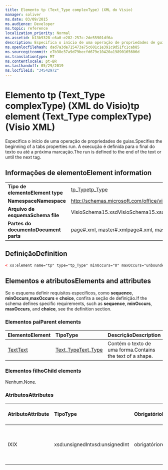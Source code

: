 ```yaml
---
title: Elemento tp (Text_Type complexType) (XML do Visio)
manager: soliver
ms.date: 03/09/2015
ms.audience: Developer
ms.topic: reference
localization_priority: Normal
ms.assetid: b13b9328-c6a0-e282-257c-2de55901df6a
description: Especifica o início de uma operação de propriedades de guias. A execução é definida para o final do texto ou até a próxima marcação.
ms.openlocfilehash: dad7a3de715473a75c601c1e391c9d51fc1cab85
ms.sourcegitcommit: e7b38e37a9d79becfd679e10420a19890165606d
ms.translationtype: MT
ms.contentlocale: pt-BR
ms.lasthandoff: 05/29/2019
ms.locfileid: "34542972"
---
```

# <a name="tp-element-text_type-complextype-visio-xml"></a><span data-ttu-id="e7aca-104">Elemento tp (Text_Type complexType) (XML do Visio)</span><span class="sxs-lookup"><span data-stu-id="e7aca-104">tp element (Text_Type complexType) (Visio XML)</span></span>

<span data-ttu-id="e7aca-105">Especifica o início de uma operação de propriedades de guias.</span><span class="sxs-lookup"><span data-stu-id="e7aca-105">Specifies the beginning of a tabs properties run.</span></span> <span data-ttu-id="e7aca-106">A execução é definida para o final do texto ou até a próxima marcação.</span><span class="sxs-lookup"><span data-stu-id="e7aca-106">The run is defined to the end of the text or until the next tag.</span></span>
  
## <a name="element-information"></a><span data-ttu-id="e7aca-107">Informações de elemento</span><span class="sxs-lookup"><span data-stu-id="e7aca-107">Element information</span></span>

|||
|:-----|:-----|
|<span data-ttu-id="e7aca-108">**Tipo de elemento**</span><span class="sxs-lookup"><span data-stu-id="e7aca-108">**Element type**</span></span> <br/> |[<span data-ttu-id="e7aca-109">tp_Type</span><span class="sxs-lookup"><span data-stu-id="e7aca-109">tp_Type</span></span>](tp_type-complextypevisio-xml.md) <br/> |
|<span data-ttu-id="e7aca-110">**Namespace**</span><span class="sxs-lookup"><span data-stu-id="e7aca-110">**Namespace**</span></span> <br/> |http://schemas.microsoft.com/office/visio/2012/main  <br/> |
|<span data-ttu-id="e7aca-111">**Arquivo de esquema**</span><span class="sxs-lookup"><span data-stu-id="e7aca-111">**Schema file**</span></span> <br/> |<span data-ttu-id="e7aca-112">VisioSchema15.xsd</span><span class="sxs-lookup"><span data-stu-id="e7aca-112">VisioSchema15.xsd</span></span>  <br/> |
|<span data-ttu-id="e7aca-113">**Partes do documento**</span><span class="sxs-lookup"><span data-stu-id="e7aca-113">**Document parts**</span></span> <br/> |<span data-ttu-id="e7aca-114">page#.xml, master#.xml</span><span class="sxs-lookup"><span data-stu-id="e7aca-114">page#.xml, master#.xml</span></span>  <br/> |
   
## <a name="definition"></a><span data-ttu-id="e7aca-115">Definição</span><span class="sxs-lookup"><span data-stu-id="e7aca-115">Definition</span></span>

```XML
< xs:element name="tp" type="tp_Type" minOccurs="0" maxOccurs="unbounded" ></xs:element >
```

## <a name="elements-and-attributes"></a><span data-ttu-id="e7aca-116">Elementos e atributos</span><span class="sxs-lookup"><span data-stu-id="e7aca-116">Elements and attributes</span></span>

<span data-ttu-id="e7aca-117">Se o esquema definir requisitos específicos, como **sequence**, **minOccurs**,**maxOccurs** e **choice**, confira a seção de definição.</span><span class="sxs-lookup"><span data-stu-id="e7aca-117">If the schema defines specific requirements, such as **sequence**, **minOccurs**, **maxOccurs**, and **choice**, see the definition section.</span></span> 
  
### <a name="parent-elements"></a><span data-ttu-id="e7aca-118">Elementos pai</span><span class="sxs-lookup"><span data-stu-id="e7aca-118">Parent elements</span></span>

|<span data-ttu-id="e7aca-119">**Elemento**</span><span class="sxs-lookup"><span data-stu-id="e7aca-119">**Element**</span></span>|<span data-ttu-id="e7aca-120">**Tipo**</span><span class="sxs-lookup"><span data-stu-id="e7aca-120">**Type**</span></span>|<span data-ttu-id="e7aca-121">**Descrição**</span><span class="sxs-lookup"><span data-stu-id="e7aca-121">**Description**</span></span>|
|:-----|:-----|:-----|
|[<span data-ttu-id="e7aca-122">Text</span><span class="sxs-lookup"><span data-stu-id="e7aca-122">Text</span></span>](text-element-shapesheet_type-complextypevisio-xml.md) <br/> |[<span data-ttu-id="e7aca-123">Text_Type</span><span class="sxs-lookup"><span data-stu-id="e7aca-123">Text_Type</span></span>](text_type-complextypevisio-xml.md) <br/> |<span data-ttu-id="e7aca-124">Contém o texto de uma forma.</span><span class="sxs-lookup"><span data-stu-id="e7aca-124">Contains the text of a shape.</span></span>  <br/> |
   
### <a name="child-elements"></a><span data-ttu-id="e7aca-125">Elementos filho</span><span class="sxs-lookup"><span data-stu-id="e7aca-125">Child elements</span></span>

<span data-ttu-id="e7aca-126">Nenhum.</span><span class="sxs-lookup"><span data-stu-id="e7aca-126">None.</span></span>
  
### <a name="attributes"></a><span data-ttu-id="e7aca-127">Atributos</span><span class="sxs-lookup"><span data-stu-id="e7aca-127">Attributes</span></span>

|<span data-ttu-id="e7aca-128">**Atributo**</span><span class="sxs-lookup"><span data-stu-id="e7aca-128">**Attribute**</span></span>|<span data-ttu-id="e7aca-129">**Tipo**</span><span class="sxs-lookup"><span data-stu-id="e7aca-129">**Type**</span></span>|<span data-ttu-id="e7aca-130">**Obrigatório**</span><span class="sxs-lookup"><span data-stu-id="e7aca-130">**Required**</span></span>|<span data-ttu-id="e7aca-131">**Descrição**</span><span class="sxs-lookup"><span data-stu-id="e7aca-131">**Description**</span></span>|<span data-ttu-id="e7aca-132">**Valores possíveis**</span><span class="sxs-lookup"><span data-stu-id="e7aca-132">**Possible values**</span></span>|
|:-----|:-----|:-----|:-----|:-----|
|<span data-ttu-id="e7aca-133">IX</span><span class="sxs-lookup"><span data-stu-id="e7aca-133">IX</span></span>  <br/> |<span data-ttu-id="e7aca-134">xsd:unsignedInt</span><span class="sxs-lookup"><span data-stu-id="e7aca-134">xsd:unsignedInt</span></span>  <br/> |<span data-ttu-id="e7aca-135">obrigatório</span><span class="sxs-lookup"><span data-stu-id="e7aca-135">required</span></span>  <br/> |<span data-ttu-id="e7aca-136">O índices baseado em zero do elemento no seu elemento pai.</span><span class="sxs-lookup"><span data-stu-id="e7aca-136">The zero-based index of the element within its parent element.</span></span>  <br/> |<span data-ttu-id="e7aca-137">Valores do tipo xsd:unsignedInt.</span><span class="sxs-lookup"><span data-stu-id="e7aca-137">Values of the xsd:unsignedInt type.</span></span>  <br/> |
   

